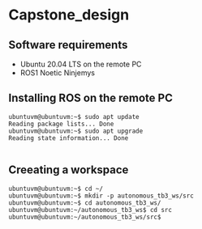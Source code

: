 # Capstone_design


## Software requirements
* Ubuntu 20.04 LTS on the remote PC
* ROS1 Noetic Ninjemys


## Installing ROS on the remote PC
```
ubuntuvm@ubuntuvm:~$ sudo apt update
Reading package lists... Done
ubuntuvm@ubuntuvm:~$ sudo apt upgrade      
Reading state information... Done


```
## Creeating a workspace
```
ubuntuvm@ubuntuvm:~$ cd ~/
ubuntuvm@ubuntuvm:~$ mkdir -p autonomous_tb3_ws/src
ubuntuvm@ubuntuvm:~$ cd autonomous_tb3_ws/
ubuntuvm@ubuntuvm:~/autonomous_tb3_ws$ cd src
ubuntuvm@ubuntuvm:~/autonomous_tb3_ws/src$ 
```
